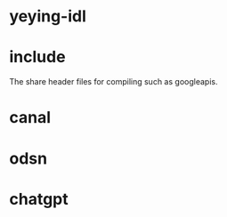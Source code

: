 # yeying-idl

# include
The share header files for compiling such as googleapis.

# canal

# odsn

# chatgpt

